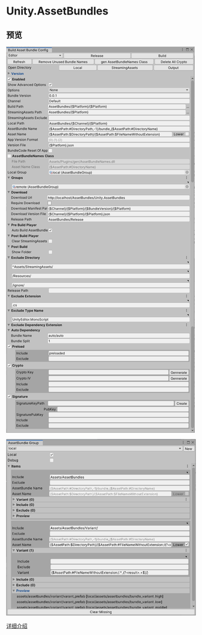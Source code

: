 # Unity.AssetBundles



## 预览


![Settings](Assets\Plugins\Unity.AssetBundles\Doc\settings.png)



![Group](Assets\Plugins\Unity.AssetBundles\Doc\group.PNG)





[详细介绍](Assets/Plugins/Unity.AssetBundles/README.md)

